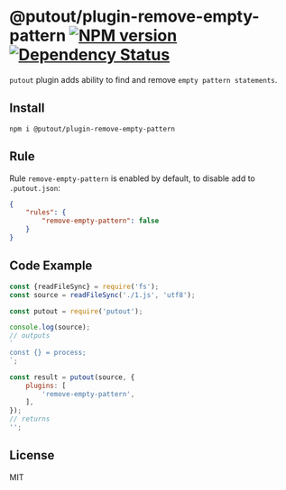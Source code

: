 # @putout/plugin-remove-empty-pattern [![NPM version][NPMIMGURL]][NPMURL] [![Dependency Status][DependencyStatusIMGURL]][DependencyStatusURL]

[NPMIMGURL]: https://img.shields.io/npm/v/@putout/plugin-remove-empty-pattern.svg?style=flat&longCache=true
[NPMURL]: https://npmjs.org/package/@putout/plugin-remove-empty-pattern"npm"
[DependencyStatusURL]: https://david-dm.org/coderaiser/putout?path=packages/plugin-remove-empty-pattern
[DependencyStatusIMGURL]: https://david-dm.org/coderaiser/putout.svg?path=packages/plugin-remove-empty-pattern

`putout` plugin adds ability to find and remove `empty pattern statements`.

## Install

```
npm i @putout/plugin-remove-empty-pattern
```

## Rule

Rule `remove-empty-pattern` is enabled by default, to disable add to `.putout.json`:

```json
{
    "rules": {
        "remove-empty-pattern": false
    }
}
```

## Code Example

```js
const {readFileSync} = require('fs');
const source = readFileSync('./1.js', 'utf8');

const putout = require('putout');

console.log(source);
// outputs
`
const {} = process;
`;

const result = putout(source, {
    plugins: [
        'remove-empty-pattern',
    ],
});
// returns
'';
```

## License

MIT
